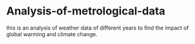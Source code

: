 # Analysis-of-metrological-data
this is an analysis of weather data of different years to find the impact of global warming and climate change.

